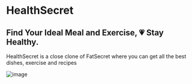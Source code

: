 # HealthSecret

## Find Your Ideal Meal and Exercise, 💗 Stay Healthy.

HealthSecret is a close clone of FatSecret where you can get all the best dishes, exercise and recipes 

![image](https://user-images.githubusercontent.com/107488954/214282608-3a3f34c7-ee79-4d8b-942c-442ad621982e.png)
